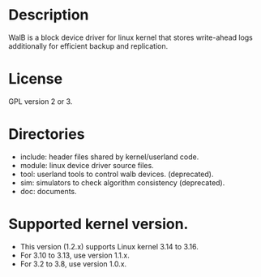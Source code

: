 # Description

WalB is a block device driver for linux kernel that stores write-ahead logs additionally for efficient backup and replication.

# License

GPL version 2 or 3.

# Directories

* include: header files shared by kernel/userland code.
* module: linux device driver source files.
* tool: userland tools to control walb devices. (deprecated).
* sim: simulators to check algorithm consistency (deprecated).
* doc: documents.

# Supported kernel version.

* This version (1.2.x) supports Linux kernel 3.14 to 3.16.
* For 3.10 to 3.13, use version 1.1.x.
* For 3.2 to 3.8, use version 1.0.x.
